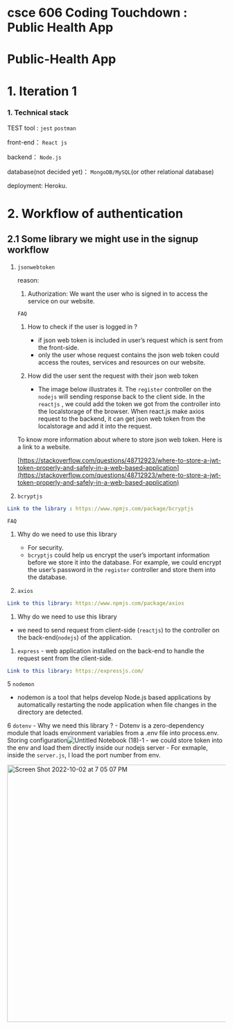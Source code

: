 # csce 606 Coding Touchdown : Public Health App
# Public-Health App

# 1. Iteration 1

### 1.  Technical stack

TEST tool : `jest`  `postman`

front-end： `React js` 

backend： `Node.js`

database(not decided yet)： `MongoDB/MySQL`(or other relational database)

deployment: Heroku. 

# 2. Workflow of authentication

## 2.1 Some library we might use in the signup workflow

1. `jsonwebtoken`
    
     reason:  
    
    1. Authorization: We want the user who is signed in to access the service on our website.   
    
    `FAQ`
    
    1. How to check if the user is logged in ?
        - if json web token is included in user’s request which is sent from the front-side.
        - only the user whose request contains the json web token could access the routes, services and resources on our website.
    
    1. How did the user sent the request with their json web token
        - The image below illustrates it.  The `register` controller on the `nodejs`  will sending response back to the client side.  In the `reactjs` , we could add the token we got from the controller into the localstorage of the browser.  When react.js make axios request to the backend, it can get json web token from the localstorage and add it into the request.
    
     To know more information about where to store json web token. Here is a link to a website.
    
    [https://stackoverflow.com/questions/48712923/where-to-store-a-jwt-token-properly-and-safely-in-a-web-based-application](https://stackoverflow.com/questions/48712923/where-to-store-a-jwt-token-properly-and-safely-in-a-web-based-application)
    

1. `bcryptjs`

```yaml
Link to the library : https://www.npmjs.com/package/bcryptjs
```

`FAQ`

1. Why do we need to use this library 
    - For security.
    - `bcryptjs`  could help us encrypt the user’s important information before we store it into the database. For example, we could encrypt the user’s password in the `register` controller and store them into the database.

1. `axios`

```yaml
Link to this library: https://www.npmjs.com/package/axios
```

1. Why do we need to use this library 

- we need to send request from client-side (`reactjs`) to the controller on the back-end(`nodejs`) of the application.

1. `express` - web application installed on the back-end to handle the request sent from the client-side. 

```yaml
Link to this library: https://expressjs.com/
```

5 `nodemon`

- nodemon is a tool that helps develop Node.js based applications by automatically restarting the node application when file changes in the directory are detected.


6 `dotenv`
    - Why we need this library ?
    - Dotenv is a zero-dependency module that loads environment variables from a .env file into process.env. Storing configuration![Untitled Notebook (18)-1](https://user-images.githubusercontent.com/34131663/193482249-5aae643d-ff3d-425e-a7ac-e571a9ccbbe0.jpg)
    - we could store token into the env and load them directly inside our nodejs server
    - For exmaple, inside the `server.js`, I load the port number from env.




<img width="593" alt="Screen Shot 2022-10-02 at 7 05 07 PM" src="https://user-images.githubusercontent.com/34131663/193482380-05d76516-9fc0-4880-b30a-ea8a9b2cece4.png">
